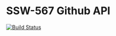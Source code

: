 # SSW-567 Github API
 
[![Build Status](https://travis-ci.org/A-very-Cunning-ham/SSW-567-Github-API.svg?branch=HW05a_Mocking)](https://travis-ci.org/A-very-Cunning-ham/SSW-567-Github-API)
